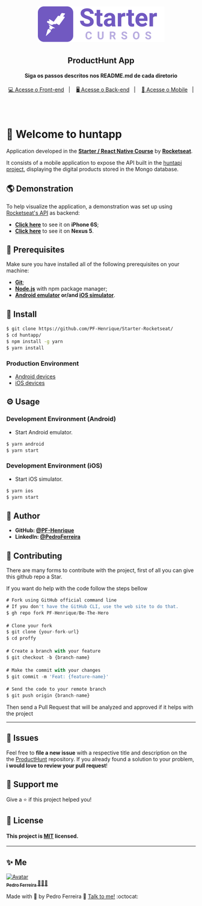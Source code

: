 <h1 align="center">
    <img alt="proffy-landing" src="https://github.com/PF-Henrique/Starter-Rocketseat/blob/master/.github/starter-logo.svg" />
</h1>

<h2 align="center">
     ProductHunt App
</h2>

<h4 align="center">
     Siga os passos descritos nos README.md de cada diretorio
</h4>

<p align="center">
  <a href="https://github.com/PF-Henrique/Starter-Rocketseat/tree/master/web">💻 Acesse o Front-end</a>&nbsp;&nbsp;&nbsp;|&nbsp;&nbsp;&nbsp;
  <a href="https://github.com/PF-Henrique/Starter-Rocketseat/tree/master/api">🖥 Acesse o Back-end</a>&nbsp;&nbsp;&nbsp;|&nbsp;&nbsp;&nbsp;
  <a href="https://github.com/PF-Henrique/Starter-Rocketseat/tree/master/mobile">📱 Acesse o Mobile</a>&nbsp;&nbsp;&nbsp;|&nbsp;&nbsp;&nbsp;
</p>
<br>

# 🚀 Welcome to huntapp

Application developed in the **[Starter / React Native Course](https://rocketseat.com.br/starter)** by **[Rocketseat](https://rocketseat.com.br/)**.

It consists of a mobile application to expose the API built in the [huntapi project](https://github.com/PF-Henrique/Starter-Rocketseat/tree/master/api), displaying the digital products stored in the Mongo database.

## 🌎 Demonstration
To help visualize the application, a demonstration was set up using [Rocketseat's API](https://rocketseat-node.herokuapp.com/api/products) as backend:
* **[Click here](https://appetize.io/embed/8bnmakzrptf1hv9dq7v7bnteem?autoplay=true&debug=true&device=iphone6s&deviceColor=black&embed=true&orientation=portrait&screenOnly=false&xDocMsg=true&xdocMsg=true&params=%7B%22EXKernelLaunchUrlDefaultsKey%22:%22exp:%2F%2Fexpo.io%2F@z10n%2Fhuntexpo-preview%2BDLOAPe0!r%22,%22EXKernelDisableNuxDefaultsKey%22:true%7D&scale=75&osVersion=13.3)** to see it on **iPhone 6S**;
* **[Click here](https://appetize.io/embed/xc1w6f1krd589zhp22a0mgftyw?autoplay=true&debug=true&device=nexus5&deviceColor=black&embed=true&launchUrl=exp:%2F%2Fexpo.io%2F@z10n%2Fhuntexpo-preview%2BDLOAPe0!r&orientation=portrait&screenOnly=false&xDocMsg=true&xdocMsg=true&params=%7B%22EXKernelLaunchUrlDefaultsKey%22:%22exp:%2F%2Fexpo.io%2F@z10n%2Fhuntexpo-preview%2BDLOAPe0!r%22,%22EXKernelDisableNuxDefaultsKey%22:true%7D&scale=75&osVersion=8.1)** to see it on **Nexus 5**.

## 🧰 Prerequisites
Make sure you have installed all of the following prerequisites on your machine:
* **[Git](https://git-scm.com/downloads)**;
* **[Node.js](https://nodejs.org/en/download/)** with npm package manager;
* **[Android emulator](https://react-native.rocketseat.dev/android/emulador) or/and [iOS simulator](https://react-native.rocketseat.dev/ios/macos)**.

## 🔧 Install
```sh
$ git clone https://github.com/PF-Henrique/Starter-Rocketseat/
$ cd huntapp/
$ npm install -g yarn
$ yarn install
```

### Production Environment
* [Android devices](https://reactnative.dev/docs/signed-apk-android)
* [iOS devices](https://readybytes.in/blog/how-to-deploy-a-react-native-ios-app-on-the-app-store)


## ⚙️ Usage
### Development Environment (Android)
* Start Android emulator.
```sh
$ yarn android
$ yarn start
```

### Development Environment (iOS)
* Start iOS simulator.
```sh
$ yarn ios
$ yarn start
```

## 👤 Author
* **GitHub: [@PF-Henrique](https://github.com/PF-Henrique)**
* **LinkedIn: [@PedroFerreira](https://www.linkedin.com/in/pedro-ferreira-148503b8/)**

## 🤝 Contributing
There are many forms to contribute with the project, first of all you can give this github repo a Star.

If you want do help with the code follow the steps bellow

```ts
# Fork using GitHub official command line
# If you don't have the GitHub CLI, use the web site to do that.
$ gh repo fork PF-Henrique/Be-The-Hero

# Clone your fork
$ git clone {your-fork-url}
$ cd proffy

# Create a branch with your feature
$ git checkout -b {branch-name}

# Make the commit with your changes
$ git commit -m 'Feat: {feature-name}'

# Send the code to your remote branch
$ git push origin {branch-name}
```

Then send a Pull Request that will be analyzed and approved if it helps with the project

---
## 🐛 Issues

Feel free to **file a new issue** with a respective title and description on the the [ProductHunt](https://github.com/PF-Henrique/Starter-Rocketseat/issues) repository. If you already found a solution to your problem, **i would love to review your pull request**!


## 💓 Support me
Give a ⭐️ if this project helped you!

## 📝 License
#### This project is [MIT](LICENSE) licensed. 
---

## ✨ Me

<a href="https:https://github.com/PF-Henrique/">
  <img src="https://avatars1.githubusercontent.com/u/48561196?s=460&u=5b39cdc8c6d447868ca0caac900f1ee7a1793962&v=4" width= "50px;" height= "50px;" alt="Avatar"/>
  <br />
 <sub>
  <b>
    Pedro Ferreira
  </b>
</sub>
</a> 
<a href="<a href="https:https://github.com/PF-Henrique/" title="ProductHunt">🚀👩‍🚀</a>
<br />

Made with 💙 by Pedro Ferreira 👋 [Talk to me!](https://www.linkedin.com/in/pedro-ferreira-148503b8/) :octocat:
